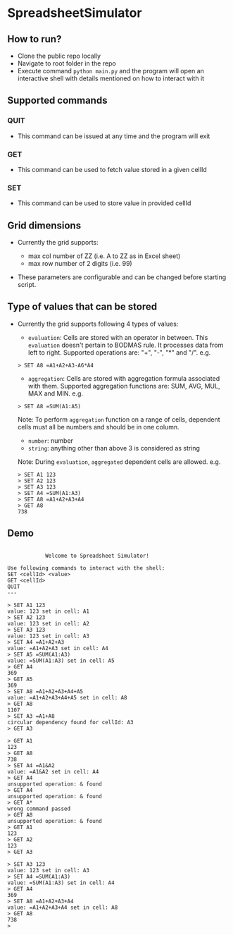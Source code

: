 # SpreadsheetSimulator

## How to run?
- Clone the public repo locally
- Navigate to root folder in the repo
- Execute command `python main.py` and the program will open an interactive shell with details mentioned on how to interact with it

## Supported commands

### QUIT
- This command can be issued at any time and the program will exit

### GET <cellId>
- This command can be used to fetch value stored in a given cellId

### SET <cellId> <value>
- This command can be used to store value in provided cellId

## Grid dimensions
- Currently the grid supports:
    - max col number of ZZ (i.e. A to ZZ as in Excel sheet)
    - max row number of 2 digits (i.e. 99)

- These parameters are configurable and can be changed before starting script.

## Type of values that can be stored
- Currently the grid supports following 4 types of values:
    - `evaluation`: Cells are stored with an operator in between. This `evaluation` doesn't pertain to BODMAS rule. It processes data from left to right. Supported operations are: "+", "-", "*" and "/".
    e.g.
    ```
    > SET A8 =A1+A2+A3-A6*A4
    ```
    - `aggregation`: Cells are stored with aggregation formula associated with them. Supported aggregation functions are: SUM, AVG, MUL, MAX and MIN.
    e.g.
    ```
    > SET A8 =SUM(A1:A5)
    ```
    Note: To perform `aggregation` function on a range of cells, dependent cells must all be numbers and should be in one column.
    - `number`: number
    - `string`: anything other than above 3 is considered as string

    Note: During `evaluation`, `aggregated` dependent cells are allowed.
    e.g.
    ```
    > SET A1 123
    > SET A2 123
    > SET A3 123
    > SET A4 =SUM(A1:A3)
    > SET A8 =A1+A2+A3+A4
    > GET A8
    738
    ```

## Demo

```

            Welcome to Spreadsheet Simulator!

Use following commands to interact with the shell:
SET <cellId> <value>
GET <cellId>
QUIT
---

> SET A1 123
value: 123 set in cell: A1
> SET A2 123
value: 123 set in cell: A2
> SET A3 123
value: 123 set in cell: A3
> SET A4 =A1+A2+A3
value: =A1+A2+A3 set in cell: A4
> SET A5 =SUM(A1:A3)
value: =SUM(A1:A3) set in cell: A5
> GET A4
369
> GET A5
369
> SET A8 =A1+A2+A3+A4+A5
value: =A1+A2+A3+A4+A5 set in cell: A8
> GET A8
1107
> SET A3 =A1+A8
circular dependency found for cellId: A3
> GET A3

> GET A1
123
> GET A8
738
> SET A4 =A1&A2
value: =A1&A2 set in cell: A4
> GET A4
unsupported operation: & found
> GET A4
unsupported operation: & found
> GET A*
wrong command passed
> GET A8
unsupported operation: & found
> GET A1
123
> GET A2
123
> GET A3

> SET A3 123
value: 123 set in cell: A3
> SET A4 =SUM(A1:A3)
value: =SUM(A1:A3) set in cell: A4
> GET A4
369
> SET A8 =A1+A2+A3+A4
value: =A1+A2+A3+A4 set in cell: A8
> GET A8
738
>
```
